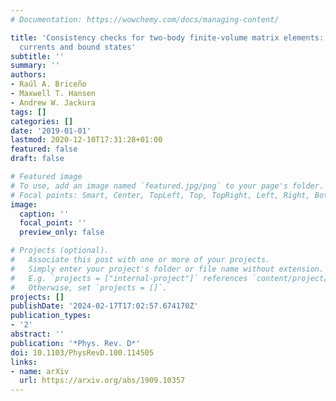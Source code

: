 ```yaml
---
# Documentation: https://wowchemy.com/docs/managing-content/

title: 'Consistency checks for two-body finite-volume matrix elements: I. Conserved
  currents and bound states'
subtitle: ''
summary: ''
authors:
- Raúl A. Briceño
- Maxwell T. Hansen
- Andrew W. Jackura
tags: []
categories: []
date: '2019-01-01'
lastmod: 2020-12-10T17:31:28+01:00
featured: false
draft: false

# Featured image
# To use, add an image named `featured.jpg/png` to your page's folder.
# Focal points: Smart, Center, TopLeft, Top, TopRight, Left, Right, BottomLeft, Bottom, BottomRight.
image:
  caption: ''
  focal_point: ''
  preview_only: false

# Projects (optional).
#   Associate this post with one or more of your projects.
#   Simply enter your project's folder or file name without extension.
#   E.g. `projects = ["internal-project"]` references `content/project/deep-learning/index.md`.
#   Otherwise, set `projects = []`.
projects: []
publishDate: '2024-02-17T17:02:57.674170Z'
publication_types:
- '2'
abstract: ''
publication: '*Phys. Rev. D*'
doi: 10.1103/PhysRevD.100.114505
links:
- name: arXiv
  url: https://arxiv.org/abs/1909.10357
---
```

